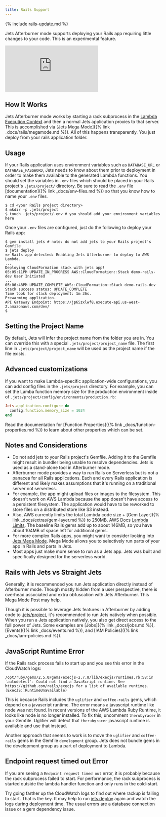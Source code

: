 ```yaml
---
title: Rails Support
---
```


{% include rails-update.md %}

Jets Afterburner mode supports deploying your Rails app requiring little changes to your code. This is an experimental feature.

<div class="video-box"><div class="video-container"><iframe src="https://www.youtube.com/embed/P44Le1VF6us" frameborder="0" allowfullscreen=""></iframe></div></div>

## How It Works

Jets Afterburner mode works by starting a rack subprocess in the [Lambda Execution Context](https://docs.aws.amazon.com/lambda/latest/dg/running-lambda-code.html) and then a normal Jets application proxies to that server. This is accomplished via [Jets Mega Mode]({% link _docs/rails/megamode.md %}). All of this happens transparently. You just deploy from your rails application folder.

## Usage

If your Rails application uses environment variables such as `DATABASE_URL` or `DATABASE_PASSWORD`, Jets needs to know about them prior to deployment in order to make them available to the generated Lambda functions. You should set the variables in `.env` files which should be placed in your Rails project's `.jets/project/` directory. Be sure to read the `.env` file [documentation]({% link _docs/env-files.md %}) so that you know how to name your `.env` files.

    $ cd <your Rails project directory>
    $ mkdir -p .jets/project
    $ touch .jets/project/.env # you should add your environment variables here

Once your `.env` files are configured, just do the following to deploy your Rails app:

    $ gem install jets # note: do not add jets to your Rails project's Gemfile
    $ jets deploy
    => Rails app detected: Enabling Jets Afterburner to deploy to AWS Lambda.
    ...
    Deploying CloudFormation stack with jets app!
    05:05:11PM UPDATE_IN_PROGRESS AWS::CloudFormation::Stack demo-rails-dev User Initiated
    ...
    05:06:48PM UPDATE_COMPLETE AWS::CloudFormation::Stack demo-rails-dev
    Stack success status: UPDATE_COMPLETE
    Time took for stack deployment: 1m 36s.
    Prewarming application.
    API Gateway Endpoint: https://jp65zxlwf8.execute-api.us-west-2.amazonaws.com/dev/
    $

## Setting the Project Name

By default, Jets will infer the project name from the folder you are in.  You can override this with a special `.jets/project/project_name` file.  The first line in `.jets/project/project_name` will be used as the project name if the file exists.

## Advanced customizations

If you want to make Lambda-specific application-wide configurations, you can add config files in the `.jets/project` directory.  For example, you can set the Lamba function memory size for the production environment inside of `.jets/project/config/environments/production.rb`:

```ruby
Jets.application.configure do
  config.function.memory_size = 1024
end
```
Read the documentation for [Function Properties]({% link _docs/function-properties.md %}) to learn about other properties which can be set.

## Notes and Considerations

* Do not add jets to your Rails project's Gemfile. Adding it to the Gemfile might result in bundler being unable to resolve dependencies. Jets is used as a stand-alone tool in Afterburner mode.
* Afterburner mode provides a way to run Rails on Serverless but is not a panacea for all Rails applications. Each and every Rails application is different and likely makes assumptions that it's running on a traditional server not serverless.
* For example, the app might upload files or images to the filesystem. This doesn't work on AWS Lambda because the app doesn't have access to a persistent filesystem. The application would have to be reworked to store files on a distributed store like S3 instead.
* Also, AWS currently limits the total Lambda code size + [Gem Layer]({% link _docs/extras/gem-layer.md %}) to 250MB. AWS Docs [Lambda Limits](https://docs.aws.amazon.com/lambda/latest/dg/limits.html). The baseline Rails gems add up to about 146MB, so you have about 104MB of space left for additional gems.
* For more complex Rails apps, you might want to consider looking into [Jets Mega Mode](https://blog.boltops.com/2018/11/03/jets-mega-mode-run-rails-on-aws-lambda). Mega Mode allows you to selectively run parts of your app in Rails and parts in Jets.
* Most apps just make more sense to run as a Jets app. Jets was built and specifically designed for the serverless world.

## Rails with Jets vs Straight Jets

Generally, it is recommended you run Jets application directly instead of Afterburner mode. Though mostly hidden from a user perspective, there is overhead associated and extra obfuscation with Jets Afterburner. This [Mega Mode Post](https://blog.boltops.com/2018/11/03/jets-mega-mode-run-rails-on-aws-lambda) may help.

Though it is possible to leverage Jets features in Afterburner by adding code to [.jets/project](https://community.rubyonjets.com/t/how-to-test-an-afterburner-job-from-lambda-test-events/203), it's recommended to run Jets natively when possible. When you run a Jets application natively, you also get direct access to the full power of Jets. Some examples are [Jobs]({% link _docs/jobs.md %}), [Events]({% link _docs/events.md %}), and [IAM Policies]({% link _docs/iam-policies.md %}).

## JavaScript Runtime Error

If the Rails rack process fails to start up and you see this error in the CloudWatch logs:

    /opt/ruby/gems/2.5.0/gems/execjs-2.7.0/lib/execjs/runtimes.rb:58:in `autodetect': Could not find a JavaScript runtime. See https://github.com/rails/execjs for a list of available runtimes. (ExecJS::RuntimeUnavailable)

This is because Rails includes the `uglifier` and `coffee-rails` gems, which depend on a javascript runtime. The error means a javascript runtime like node was not found. In recent versions of the AWS Lambda Ruby Runtime, it looks like node is no longer installed. To fix this, uncomment `therubyracer` in your Gemfile. Uglifier will detect that `therubyracer` javascript runtime is available and use that instead.

Another approach that seems to work is to move the `uglifier` and `coffee-rails` gems in the Gemfile `development` group. Jets does not bundle gems in the development group as a part of deployment to Lambda.

## Endpoint request timed out Error

If you are seeing a `Endpoint request timed out` error, it is probably because the rack subprocess failed to start. For performance, the rack subprocess is started outside the lambda handler function and only runs in the cold-start.

Try going farther up the CloudWatch logs to find out where rackup is failing to start. That is the key. It may help to run [jets deploy](https://rubyonjets.com/reference/jets-deploy/) again and watch the logs during deployment time.  The usual errors are a database connection issue or a gem dependency issue.

